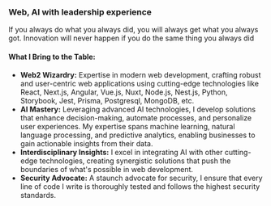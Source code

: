 ### Web, AI with leadership experience

If you always do what you always did, you will always get what you always got. Innovation will never happen if you do the same thing you always did

#### What I Bring to the Table:

- **Web2 Wizardry:** Expertise in modern web development, crafting robust and user-centric web applications using cutting-edge technologies like React, Next.js, Angular, Vue.js, Nuxt, Node.js, Nest.js, Python, Storybook, Jest, Prisma, Postgresql, MongoDB, etc.
- **AI Mastery:** Leveraging advanced AI technologies, I develop solutions that enhance decision-making, automate processes, and personalize user experiences. My expertise spans machine learning, natural language processing, and predictive analytics, enabling businesses to gain actionable insights from their data.
- **Interdisciplinary Insights:** I excel in integrating AI with other cutting-edge technologies, creating synergistic solutions that push the boundaries of what's possible in web development.
- **Security Advocate:** A staunch advocate for security, I ensure that every line of code I write is thoroughly tested and follows the highest security standards.
